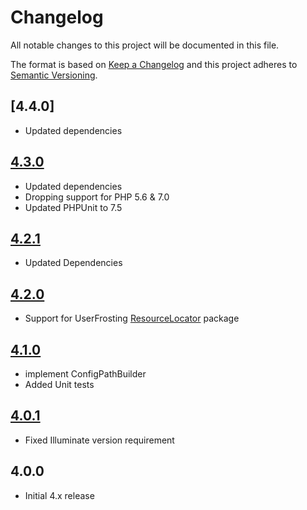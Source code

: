 # Changelog

All notable changes to this project will be documented in this file.

The format is based on [Keep a Changelog](http://keepachangelog.com/en/1.0.0/) and this project adheres to [Semantic Versioning](http://semver.org/spec/v2.0.0.html).

## [4.4.0]
- Updated dependencies

## [4.3.0]
- Updated dependencies
- Dropping support for PHP 5.6 & 7.0
- Updated PHPUnit to 7.5

## [4.2.1]
- Updated Dependencies

## [4.2.0]
 - Support for UserFrosting [ResourceLocator](https://github.com/userfrosting/UniformResourceLocator) package

## [4.1.0]
 - implement ConfigPathBuilder
 - Added Unit tests

## [4.0.1]
 - Fixed Illuminate version requirement

## 4.0.0
 - Initial 4.x release

[4.2.1]: https://github.com/userfrosting/config/compare/4.3.0...4.4.0
[4.3.0]: https://github.com/userfrosting/config/compare/4.2.1...4.3.0
[4.2.1]: https://github.com/userfrosting/config/compare/4.2.0...4.2.1
[4.2.0]: https://github.com/userfrosting/config/compare/4.1.0...4.2.0
[4.1.0]: https://github.com/userfrosting/config/compare/4.0.1...4.1.0
[4.0.1]: https://github.com/userfrosting/config/compare/4.0.0...4.0.1
